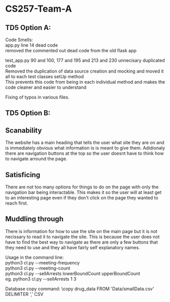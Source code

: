 # CS257-Team-A

## TD5 Option A:
Code Smells:  
app.py line 14 dead code  
removed the commented out dead code from the old flask app

test_app.py 90 and 100, 177 and 195 and 213 and 230 unnecisary duplicated code  
Removed the duplication of data source creation and mocking and moved it all to each test classes setUp method  
This prevents this code from being in each individual method and makes the code cleaner and easier to understand

Fixing of typos in various files.

## TD5 Option B:

## Scanability

The website has a main heading that tells the user what site they are on and is immediately obvious what information is is meant to give them. Adidionaly there are navigation buttons at the top so the user doesnt have to think how to navigate arround the page. 

## Satisficing

There are not too many options for things to do on the page with only the navigation bar being interactable. This makes it so the user will at least get to an interesting page even if they don't click on the page they wanted to reach first. 

## Muddling through

There is information for how to use the site on the main page but it is not necissary to read it to navigate the site. This is because the user does not have to find the best way to navigate as there are only a few buttons that they need to use and they all have fairly self explanatory names.

Usage in the command line:  
python3 cl.py --meeting-frequency  
python3 cl.py --meeting-count  
python3 cl.py --sellArrests lowerBoundCount upperBoundCount  
eg. python3 cl.py --sellArrests 1 3  

Database copy command: \copy drug_data FROM 'Data/smallData.csv' DELIMITER ',' CSV
